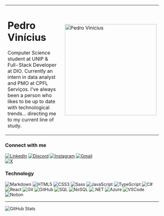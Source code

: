 <table>
  <tr>
    <td>
      <h1>Pedro Vinícius</h1>
      <p>Computer Science student at UNIP & Full-Stack Developer at DIO. Currently an intern in data analyst and PMO at CPFL Serviços. I've always been a person who likes to be up to date with technological trends... directing me to my current line of study.</p>
    </td>
    <td>
      <img src="https://academy.hsoub.com/uploads/monthly_2023_01/1719052418_--.thumb.png.48939055ee7b8df8f6577f82ac2db3dd.png" alt="Pedro Vinícius" style="width: 300px; height: auto;" />
    </td>
  </tr>
</table>

### Connect with me
[![LinkedIn](https://img.shields.io/badge/LinkedIn-white?style=for-the-badge&logo=linkedin&logoColor=black)](https://www.linkedin.com/in/pedro-vin%C3%ADcius-nascimento/) 
[![Discord](https://img.shields.io/badge/Discord-white?style=for-the-badge&logo=discord&logoColor=black)](https://discord.com/channels/@SEUUSERNAME/) 
[![Instagram](https://img.shields.io/badge/-Instagram-white?style=for-the-badge&logo=instagram&logoColor=black)](https://www.instagram.com/viniz0x/) 
[![Gmail](https://img.shields.io/badge/Gmail-white?style=for-the-badge&logo=gmail&logoColor=black)](mailto:pv.nascimento04@gmail.com)	
[![X](https://img.shields.io/badge/X-white?style=for-the-badge&logo=x&logoColor=black)](https://x.com/viniz0x)

### Technology
![Markdown](https://img.shields.io/badge/Markdown-000000?style=for-the-badge&logo=markdown&logoColor=white)
![HTML5](https://img.shields.io/badge/HTML5-000000?style=for-the-badge&logo=html5&logoColor=white)
![CSS3](https://img.shields.io/badge/CSS3-000000?style=for-the-badge&logo=css3&logoColor=white)
![Sass](https://img.shields.io/badge/Sass-000000?style=for-the-badge&logo=sass&logoColor=white)
![JavaScript](https://img.shields.io/badge/JavaScript-000000?style=for-the-badge&logo=javascript&logoColor=white)
![TypeScript](https://img.shields.io/badge/TypeScript-000000?style=for-the-badge&logo=typescript&logoColor=white)
![C#](https://img.shields.io/badge/C%23-000000?style=for-the-badge&logo=c-sharp&logoColor=white)
![React](https://img.shields.io/badge/React-000000?style=for-the-badge&logo=react&logoColor=white)
![Git](https://img.shields.io/badge/Git-000000?style=for-the-badge&logo=git&logoColor=white)
![GitHub](https://img.shields.io/badge/GitHub-000000?style=for-the-badge&logo=github&logoColor=white)
![SQL](https://img.shields.io/badge/SQL-000000?style=for-the-badge&logo=sql&logoColor=white)
![NoSQL](https://img.shields.io/badge/NoSQL-000000?style=for-the-badge&logo=nosql&logoColor=white)
![.NET](https://img.shields.io/badge/.NET-000000?style=for-the-badge&logo=.net&logoColor=white)
![Azure](https://img.shields.io/badge/Azure-000000?style=for-the-badge&logo=microsoft-azure&logoColor=white)
![VSCode](https://img.shields.io/badge/VSCode-000000?style=for-the-badge&logo=visual-studio-code&logoColor=white)
![Notion](https://img.shields.io/badge/Notion-000000?style=for-the-badge&logo=notion&logoColor=white)
***
![GitHub Stats](https://github-readme-stats.vercel.app/api?username=viniz0x&theme=dark&bg_color=ffffff&border_color=000000&show_icons=true&icon_color=000000&title_color=000000&text_color=000000)
